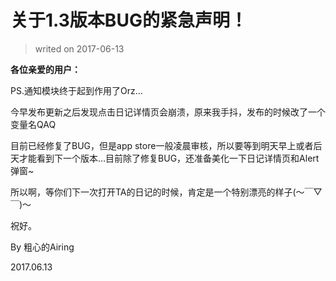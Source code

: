 # 关于1.3版本BUG的紧急声明！

> writed on 2017-06-13

**各位亲爱的用户：**

PS.通知模块终于起到作用了Orz…

今早发布更新之后发现点击日记详情页会崩溃，原来我手抖，发布的时候改了一个变量名QAQ

目前已经修复了BUG，但是app store一般凌晨审核，所以要等到明天早上或者后天才能看到下一个版本…目前除了修复BUG，还准备美化一下日记详情页和Alert弹窗~

所以啊，等你们下一次打开TA的日记的时候，肯定是一个特别漂亮的样子(～￣▽￣)～

祝好。

By 粗心的Airing

2017.06.13


